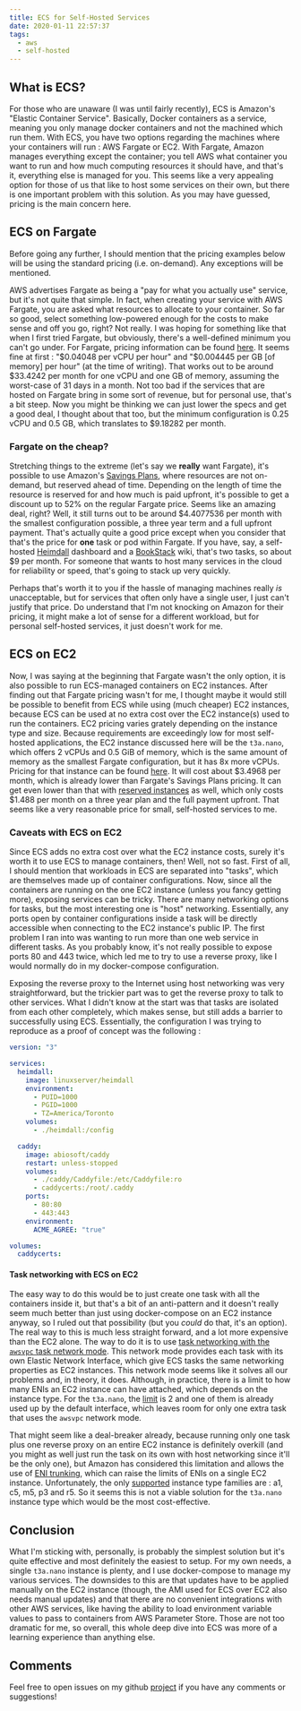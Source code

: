```yaml
---
title: ECS for Self-Hosted Services
date: 2020-01-11 22:57:37
tags:
  - aws
  - self-hosted
---
```


## What is ECS?

For those who are unaware (I was until fairly recently), ECS is Amazon's "Elastic Container Service". Basically, Docker containers as a service, meaning you only manage docker containers and not the machined which run them. With ECS, you have two options regarding the machines where your containers will run : AWS Fargate or EC2. With Fargate, Amazon manages everything except the container; you tell AWS what container you want to run and how much computing resources it should have, and that's it, everything else is managed for you. This seems like a very appealing option for those of us that like to host some services on their own, but there is one important problem with this solution. As you may have guessed, pricing is the main concern here.

## ECS on Fargate

Before going any further, I should mention that the pricing examples below will be using the standard pricing (i.e. on-demand). Any exceptions will be mentioned.

AWS advertises Fargate as being a "pay for what you actually use" service, but it's not quite that simple. In fact, when creating your service with AWS Fargate, you are asked what resources to allocate to your container. So far so good, select something low-powered enough for the costs to make sense and off you go, right? Not really. I was hoping for something like that when I first tried Fargate, but obviously, there's a well-defined minimum you can't go under. For Fargate, pricing information can be found [here](https://aws.amazon.com/fargate/pricing/). It seems fine at first : "$0.04048 per vCPU per hour" and "$0.004445 per GB [of memory] per hour" (at the time of writing). That works out to be around $33.4242 per month for one vCPU and one GB of memory, assuming the worst-case of 31 days in a month. Not too bad if the services that are hosted on Fargate bring in some sort of revenue, but for personal use, that's a bit steep. Now you might be thinking we can just lower the specs and get a good deal, I thought about that too, but the minimum configuration is 0.25 vCPU and 0.5 GB, which translates to $9.18282 per month.

### Fargate on the cheap?

Stretching things to the extreme (let's say we **really** want Fargate), it's possible to use Amazon's [Savings Plans](https://aws.amazon.com/savingsplans/pricing/), where resources are not on-demand, but reserved ahead of time. Depending on the length of time the resource is reserved for and how much is paid upfront, it's possible to get a discount up to 52% on the regular Fargate price. Seems like an amazing deal, right? Well, it still turns out to be around $4.4077536 per month with the smallest configuration possible, a three year term and a full upfront payment. That's actually quite a good price except when you consider that that's the price for **one** task or pod within Fargate. If you have, say, a self-hosted [Heimdall](https://heimdall.site/) dashboard and a [BookStack](https://www.bookstackapp.com/) wiki, that's two tasks, so about $9 per month. For someone that wants to host many services in the cloud for reliability or speed, that's going to stack up very quickly.

Perhaps that's worth it to you if the hassle of managing machines really _is_ unacceptable, but for services that often only have a single user, I just can't justify that price. Do understand that I'm not knocking on Amazon for their pricing, it might make a lot of sense for a different workload, but for personal self-hosted services, it just doesn't work for me.

## ECS on EC2

Now, I was saying at the beginning that Fargate wasn't the only option, it is also possible to run ECS-managed containers on EC2 instances. After finding out that Fargate pricing wasn't for me, I thought maybe it would still be possible to benefit from ECS while using (much cheaper) EC2 instances, because ECS can be used at no extra cost over the EC2 instance(s) used to run the containers. EC2 pricing varies grately depending on the instance type and size. Because requirements are exceedingly low for most self-hosted applications, the EC2 instance discussed here will be the `t3a.nano`, which offers 2 vCPUs and 0.5 GiB of memory, which is the same amount of memory as the smallest Fargate configuration, but it has 8x more vCPUs. Pricing for that instance can be found [here](https://aws.amazon.com/ec2/pricing/on-demand/). It will cost about \$3.4968 per month, which is already lower than Fargate's Savings Plans pricing. It can get even lower than that with [reserved instances](https://aws.amazon.com/ec2/pricing/reserved-instances/pricing/) as well, which only costs \$1.488 per month on a three year plan and the full payment upfront. That seems like a very reasonable price for small, self-hosted services to me.

### Caveats with ECS on EC2

Since ECS adds no extra cost over what the EC2 instance costs, surely it's worth it to use ECS to manage containers, then! Well, not so fast. First of all, I should mention that workloads in ECS are separated into "tasks", which are themselves made up of container configurations. Now, since all the containers are running on the one EC2 instance (unless you fancy getting more), exposing services can be tricky. There are many networking options for tasks, but the most interesting one is "host" networking. Essentially, any ports open by container configurations inside a task will be directly accessible when connecting to the EC2 instance's public IP. The first problem I ran into was wanting to run more than one web service in different tasks. As you probably know, it's not really possible to expose ports 80 and 443 twice, which led me to try to use a reverse proxy, like I would normally do in my docker-compose configuration.

Exposing the reverse proxy to the Internet using host networking was very straightforward, but the trickier part was to get the reverse proxy to talk to other services. What I didn't know at the start was that tasks are isolated from each other completely, which makes sense, but still adds a barrier to successfully using ECS. Essentially, the configuration I was trying to reproduce as a proof of concept was the following :

```yml
version: "3"

services:
  heimdall:
    image: linuxserver/heimdall
    environment:
      - PUID=1000
      - PGID=1000
      - TZ=America/Toronto
    volumes:
      - ./heimdall:/config

  caddy:
    image: abiosoft/caddy
    restart: unless-stopped
    volumes:
      - ./caddy/Caddyfile:/etc/Caddyfile:ro
      - caddycerts:/root/.caddy
    ports:
      - 80:80
      - 443:443
    environment:
      ACME_AGREE: "true"

volumes:
  caddycerts:
```

#### Task networking with ECS on EC2

The easy way to do this would be to just create one task with all the containers inside it, but that's a bit of an anti-pattern and it doesn't really seem much better than just using docker-compose on an EC2 instance anyway, so I ruled out that possibility (but you _could_ do that, it's an option). The real way to this is much less straight forward, and a lot more expensive than the EC2 alone. The way to do it is to use [task networking with the `awsvpc` task network mode](https://docs.aws.amazon.com/AmazonECS/latest/developerguide/task-networking.html). This network mode provides each task with its own Elastic Network Interface, which give ECS tasks the same networking properties as EC2 instances. This network mode seems like it solves all our problems and, in theory, it does. Although, in practice, there is a limit to how many ENIs an EC2 instance can have attached, which depends on the instance type. For the `t3a.nano`, the [limit](https://docs.aws.amazon.com/AWSEC2/latest/UserGuide/using-eni.html#AvailableIpPerENI) is 2 and one of them is already used up by the default interface, which leaves room for only one extra task that uses the `awsvpc` network mode.

That might seem like a deal-breaker already, because running only one task plus one reverse proxy on an entire EC2 instance is definitely overkill (and you might as well just run the task on its own with host networking since it'll be the only one), but Amazon has considered this limitation and allows the use of [ENI trunking](https://docs.aws.amazon.com/AmazonECS/latest/developerguide/container-instance-eni.html), which can raise the limits of ENIs on a single EC2 instance. Unfortunately, the only [supported](https://docs.aws.amazon.com/AmazonECS/latest/developerguide/container-instance-eni.html#eni-trunking-supported-instance-types) instance type families are : a1, c5, m5, p3 and r5. So it seems this is not a viable solution for the `t3a.nano` instance type which would be the most cost-effective.

## Conclusion

What I'm sticking with, personally, is probably the simplest solution but it's quite effective and most definitely the easiest to setup. For my own needs, a single `t3a.nano` instance is plenty, and I use docker-compose to manage my various services. The downsides to this are that updates have to be applied manually on the EC2 instance (though, the AMI used for ECS over EC2 also needs manual updates) and that there are no convenient integrations with other AWS services, like having the ability to load environment variable values to pass to containers from AWS Parameter Store. Those are not too dramatic for me, so overall, this whole deep dive into ECS was more of a learning experience than anything else.

## Comments

Feel free to open issues on my github [project](https://github.com/marier-nico/blog) if you have any comments or suggestions!
